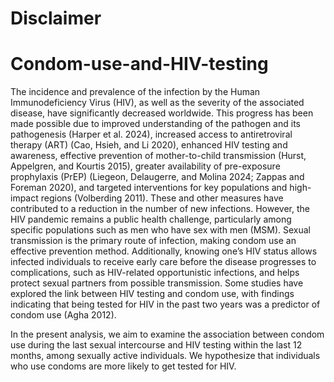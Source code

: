 # Disclaimer

# Condom-use-and-HIV-testing
The incidence and prevalence of the infection by the Human
Immunodeficiency Virus (HIV), as well as the severity of the associated
disease, have significantly decreased worldwide. This progress has been
made possible due to improved understanding of the pathogen and its
pathogenesis (Harper et al. 2024), increased access to antiretroviral
therapy (ART) (Cao, Hsieh, and Li 2020), enhanced HIV testing and
awareness, effective prevention of mother-to-child transmission (Hurst,
Appelgren, and Kourtis 2015), greater availability of pre-exposure
prophylaxis (PrEP) (Liegeon, Delaugerre, and Molina 2024; Zappas and
Foreman 2020), and targeted interventions for key populations and
high-impact regions (Volberding 2011). These and other measures have
contributed to a reduction in the number of new infections. However, the
HIV pandemic remains a public health challenge, particularly among
specific populations such as men who have sex with men (MSM). Sexual
transmission is the primary route of infection, making condom use an
effective prevention method. Additionally, knowing one’s HIV status
allows infected individuals to receive early care before the disease
progresses to complications, such as HIV-related opportunistic
infections, and helps protect sexual partners from possible
transmission. Some studies have explored the link between HIV testing
and condom use, with findings indicating that being tested for HIV in
the past two years was a predictor of condom use (Agha 2012).

In the present analysis, we aim to examine the association between
condom use during the last sexual intercourse and HIV testing within the
last 12 months, among sexually active individuals. We hypothesize that
individuals who use condoms are more likely to get tested for HIV.
